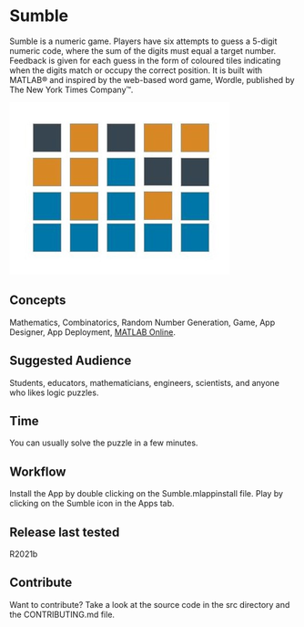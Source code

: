 # Sumble
Sumble is a numeric game. Players have six attempts to guess a 5-digit numeric code, where the sum of the digits must equal a target number. Feedback is given for each guess in the form of coloured tiles indicating when the digits match or occupy the correct position. It is built with MATLAB® and inspired by the web-based word game, Wordle, published by The New York Times Company™.

![Sumble, a numeric game](/src/SumbleIcon.jpg)
 
## Concepts
Mathematics, Combinatorics, Random Number Generation, Game, App Designer, App Deployment, [MATLAB Online](https://matlab.mathworks.com/). 

## Suggested Audience
Students, educators, mathematicians, engineers, scientists, and anyone who likes logic puzzles. 

## Time
You can usually solve the puzzle in a few minutes.

## Workflow
Install the App by double clicking on the Sumble.mlappinstall file. 
Play by clicking on the Sumble icon in the Apps tab.  

## Release last tested
R2021b 

## Contribute
Want to contribute? Take a look at the source code in the src directory and the CONTRIBUTING.md file. 

